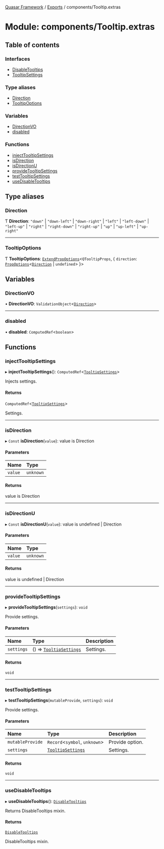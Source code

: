 [Quasar Framework](../index.md) / [Exports](../modules.md) / components/Tooltip.extras

# Module: components/Tooltip.extras

## Table of contents

### Interfaces

- [DisableTooltips](../interfaces/components_Tooltip_extras.DisableTooltips.md)
- [TooltipSettings](../interfaces/components_Tooltip_extras.TooltipSettings.md)

### Type aliases

- [Direction](components_Tooltip_extras.md#direction)
- [TooltipOptions](components_Tooltip_extras.md#tooltipoptions)

### Variables

- [DirectionVO](components_Tooltip_extras.md#directionvo)
- [disabled](components_Tooltip_extras.md#disabled)

### Functions

- [injectTooltipSettings](components_Tooltip_extras.md#injecttooltipsettings)
- [isDirection](components_Tooltip_extras.md#isdirection)
- [isDirectionU](components_Tooltip_extras.md#isdirectionu)
- [provideTooltipSettings](components_Tooltip_extras.md#providetooltipsettings)
- [testTooltipSettings](components_Tooltip_extras.md#testtooltipsettings)
- [useDisableTooltips](components_Tooltip_extras.md#usedisabletooltips)

## Type aliases

### Direction

Ƭ **Direction**: ``"down"`` \| ``"down-left"`` \| ``"down-right"`` \| ``"left"`` \| ``"left-down"`` \| ``"left-up"`` \| ``"right"`` \| ``"right-down"`` \| ``"right-up"`` \| ``"up"`` \| ``"up-left"`` \| ``"up-right"``

___

### TooltipOptions

Ƭ **TooltipOptions**: [`ExtendPropOptions`](components_api.md#extendpropoptions)<`QTooltipProps`, { `direction`: [`PropOptions`](../interfaces/components_api.PropOptions.md)<[`Direction`](components_Tooltip_extras.md#direction) \| `undefined`\>  }\>

## Variables

### DirectionVO

• **DirectionVO**: `ValidationObject`<[`Direction`](components_Tooltip_extras.md#direction)\>

___

### disabled

• **disabled**: `ComputedRef`<`boolean`\>

## Functions

### injectTooltipSettings

▸ **injectTooltipSettings**(): `ComputedRef`<[`TooltipSettings`](../interfaces/components_Tooltip_extras.TooltipSettings.md)\>

Injects settings.

#### Returns

`ComputedRef`<[`TooltipSettings`](../interfaces/components_Tooltip_extras.TooltipSettings.md)\>

Settings.

___

### isDirection

▸ `Const` **isDirection**(`value`): value is Direction

#### Parameters

| Name | Type |
| :------ | :------ |
| `value` | `unknown` |

#### Returns

value is Direction

___

### isDirectionU

▸ `Const` **isDirectionU**(`value`): value is undefined \| Direction

#### Parameters

| Name | Type |
| :------ | :------ |
| `value` | `unknown` |

#### Returns

value is undefined \| Direction

___

### provideTooltipSettings

▸ **provideTooltipSettings**(`settings`): `void`

Provide settings.

#### Parameters

| Name | Type | Description |
| :------ | :------ | :------ |
| `settings` | () => [`TooltipSettings`](../interfaces/components_Tooltip_extras.TooltipSettings.md) | Settings. |

#### Returns

`void`

___

### testTooltipSettings

▸ **testTooltipSettings**(`mutableProvide`, `settings`): `void`

Provide settings.

#### Parameters

| Name | Type | Description |
| :------ | :------ | :------ |
| `mutableProvide` | `Record`<`symbol`, `unknown`\> | Provide option. |
| `settings` | [`TooltipSettings`](../interfaces/components_Tooltip_extras.TooltipSettings.md) | Settings. |

#### Returns

`void`

___

### useDisableTooltips

▸ **useDisableTooltips**(): [`DisableTooltips`](../interfaces/components_Tooltip_extras.DisableTooltips.md)

Returns DisableTooltips mixin.

#### Returns

[`DisableTooltips`](../interfaces/components_Tooltip_extras.DisableTooltips.md)

DisableTooltips mixin.
